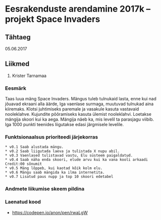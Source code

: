 # Eesrakenduste arendamine 2017k – projekt Space Invaders

## Tähtaeg

05.06.2017

## Liikmed
1. Krister Tarnamaa

### Eesmärk
  Taas luua mäng Space Invaders. Mängus tuleb tulnukaid lasta, enne kui nad jõuavad ekraani alla äärde, Iga vaenlase surmaga, muutuvad tulnukad aina kiiremaks. Klotsi juhtimiseks paremale ja vasakule kasuta vastavaid nooleklahve. Kujundite põõramiseks kasuta ülemist nooleklahvi. Loetakse mängija skoori kui ka aega. Mängija näeb ka, mis levelil ta parasjagu viibib. Iga 1000 punkti teenides liigutakse edasi järgmisele levelile.

### Funktsionaalsus prioriteedi järjekorras
    * v0.1 Saab alustada mängu.
    * v0.2 Saab liigutada laeva ja tulistada X nupu abil.
    * v0.3 Vaenlased tulistavad vastu, Elu süsteem paigaldatud.
    * v0.4 Saab näha enda skoori, elude arvu kui ka vana kooli arkaadi Credit:00 sõnumit
    * v0.5 Mäng lõppeb, kui kaotad kõik kolm elu.
    * v0.6 Mängu saab mängida ka ilma internetita.
	* v0.7 Lisatud paus nupp ja top 10 skoori edetabel

### Andmete liikumise skeem pildina

### Laenatud kood
  * https://codepen.io/anon/pen/rwaLgW
